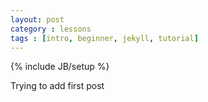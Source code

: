 ```yaml
---
layout: post
category : lessons
tags : [intro, beginner, jekyll, tutorial]
---
```

{% include JB/setup %}

Trying to add first post